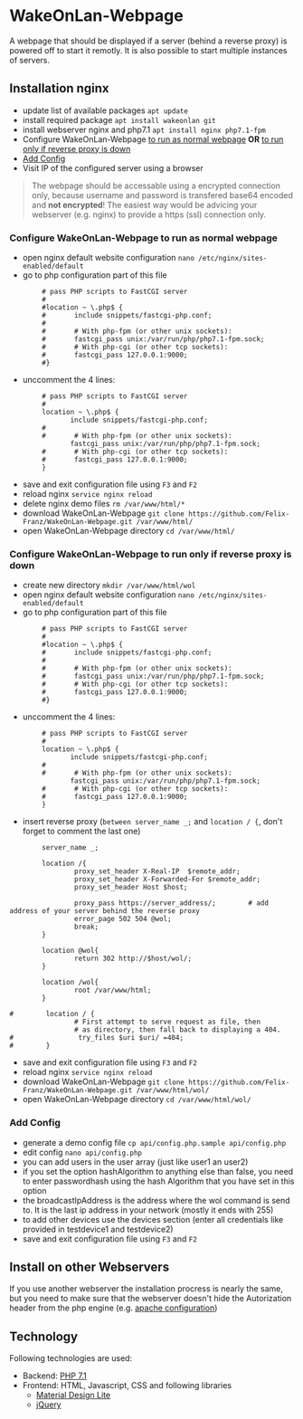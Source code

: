 # WakeOnLan-Webpage
A webpage that should be displayed if a server (behind a reverse proxy) is powered off to start it remotly. It is also possible to start multiple instances of servers.


## Installation nginx

- update list of available packages `apt update`
- install required package `apt install wakeonlan git`
- install webserver nginx and php7.1 `apt install nginx php7.1-fpm`
- Configure WakeOnLan-Webpage [to run as normal webpage](#configure-wakeonlan-webpage-to-run-as-normal-webpage) **OR** [to run only if reverse proxy is down](#configure-wakeonlan-webpage-to-run-only-if-reverse-proxy-is-down)
- [Add Config](#add-config)
- Visit IP of the configured server using a browser

> The webpage should be accessable using a encrypted connection only, because username and password is transfered base64 encoded and **not encrypted**! The easiest way would be advicing your webserver (e.g. nginx) to provide a https (ssl) connection only.

### Configure WakeOnLan-Webpage to run as normal webpage
- open nginx default website configuration `nano /etc/nginx/sites-enabled/default`
- go to php configuration part of this file 
```
        # pass PHP scripts to FastCGI server
        #
        #location ~ \.php$ {
        #       include snippets/fastcgi-php.conf;
        #
        #       # With php-fpm (or other unix sockets):
        #       fastcgi_pass unix:/var/run/php/php7.1-fpm.sock;
        #       # With php-cgi (or other tcp sockets):
        #       fastcgi_pass 127.0.0.1:9000;
        #}
```
- unccomment the 4 lines:
```
        # pass PHP scripts to FastCGI server
        #
        location ~ \.php$ {
               include snippets/fastcgi-php.conf;
        #
        #       # With php-fpm (or other unix sockets):
               fastcgi_pass unix:/var/run/php/php7.1-fpm.sock;
        #       # With php-cgi (or other tcp sockets):
        #       fastcgi_pass 127.0.0.1:9000;
        }
```
- save and exit configuration file using `F3` and `F2`
- reload nginx `service nginx reload`
- delete nginx demo files `rm /var/www/html/*`
- download WakeOnLan-Webpage `git clone https://github.com/Felix-Franz/WakeOnLan-Webpage.git /var/www/html/`
- open WakeOnLan-Webpage directory `cd /var/www/html/`

### Configure WakeOnLan-Webpage to run only if reverse proxy is down
- create new directory `mkdir /var/www/html/wol`
- open nginx default website configuration `nano /etc/nginx/sites-enabled/default`
- go to php configuration part of this file 
```
        # pass PHP scripts to FastCGI server
        #
        #location ~ \.php$ {
        #       include snippets/fastcgi-php.conf;
        #
        #       # With php-fpm (or other unix sockets):
        #       fastcgi_pass unix:/var/run/php/php7.1-fpm.sock;
        #       # With php-cgi (or other tcp sockets):
        #       fastcgi_pass 127.0.0.1:9000;
        #}
```
- unccomment the 4 lines:
```
        # pass PHP scripts to FastCGI server
        #
        location ~ \.php$ {
               include snippets/fastcgi-php.conf;
        #
        #       # With php-fpm (or other unix sockets):
               fastcgi_pass unix:/var/run/php/php7.1-fpm.sock;
        #       # With php-cgi (or other tcp sockets):
        #       fastcgi_pass 127.0.0.1:9000;
        }
```
- insert reverse proxy (`between server_name _;` and `location / {`, don't forget to comment the last one)
```
        server_name _;

        location /{
                proxy_set_header X-Real-IP  $remote_addr;
                proxy_set_header X-Forwarded-For $remote_addr;
                proxy_set_header Host $host;

                proxy_pass https://server_address/;        # add address of your server behind the reverse proxy
                error_page 502 504 @wol;
                break;
        }

        location @wol{
                return 302 http://$host/wol/;
        }

        location /wol{
                root /var/www/html;
        }

#        location / {
                # First attempt to serve request as file, then
                # as directory, then fall back to displaying a 404.
#                try_files $uri $uri/ =404;
#        }
```
- save and exit configuration file using `F3` and `F2`
- reload nginx `service nginx reload`
- download WakeOnLan-Webpage `git clone https://github.com/Felix-Franz/WakeOnLan-Webpage.git /var/www/html/wol/`
- open WakeOnLan-Webpage directory `cd /var/www/html/wol/`

### Add Config

- generate a demo config file `cp api/config.php.sample api/config.php`
- edit config `nano api/config.php`
- you can add users in the user array (just like user1 an user2)
- if you set the option hashAlgorithm to anything else than false, you need to enter passwordhash using the hash Algorithm that you have set in this option
- the broadcastIpAddress is the address where the wol command is send to. It is the last ip address in your network (mostly it ends with 255)
- to add other devices use the devices section (enter all credentials like provided in testdevice1 and testdevice2)
- save and exit configuration file using `F3` and `F2`

## Install on other Webservers

If you use another webserver the installation procress is nearly the same, but you need to make sure that the webserver  doesn't hide the Autorization header from the php engine (e.g. [apache configuration](https://www.geekality.net/2015/11/18/php-authorization-header-missing-on-apache/))


## Technology

Following technologies are used:
- Backend: [PHP 7.1](http://php.net)
- Frontend: HTML, Javascript, CSS and following libraries
	- [Material Design Lite](https://getmdl.io/)
	- [jQuery](https://jquery.com/)
